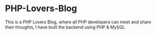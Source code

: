 # PHP-Lovers-Blog
This is a PHP Lovers Blog, where all PHP developers can meet and share their thoughts, I have built the backend using PHP &amp; MySQL
